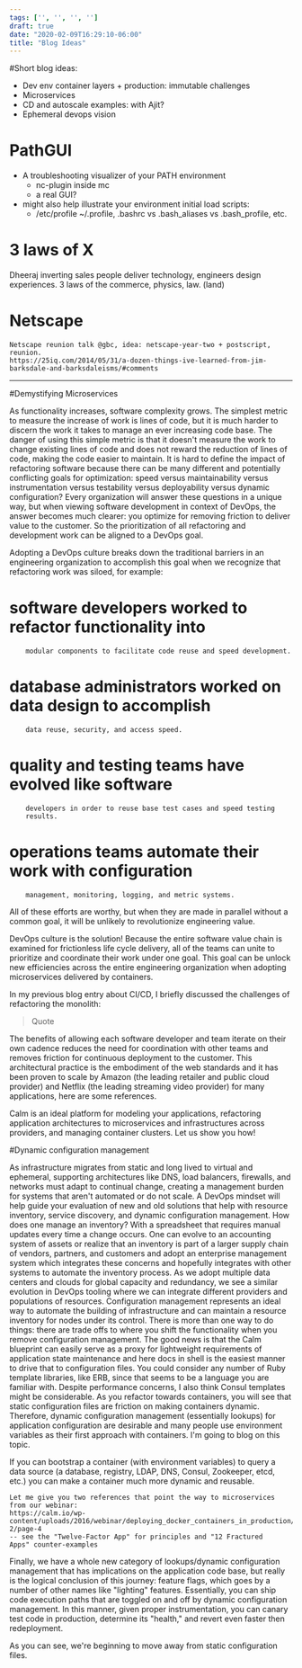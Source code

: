 ```yaml
---
tags: ['', '', '', '']
draft: true
date: "2020-02-09T16:29:10-06:00"
title: "Blog Ideas"
---
```

#Short blog ideas:
- Dev env container layers + production: immutable challenges
- Microservices
- CD and autoscale examples: with Ajit?
- Ephemeral devops vision


# PathGUI
- A troubleshooting visualizer of your PATH environment
  - nc-plugin inside mc
  - a real GUI?
- might also help illustrate your environment initial load scripts:
  - /etc/profile ~/.profile, .bashrc vs .bash_aliases vs .bash_profile, etc.

# 3 laws of X
Dheeraj inverting sales people deliver technology, engineers design experiences.
    3 laws of the commerce, physics, law. (land)

# Netscape
    Netscape reunion talk @gbc, idea: netscape-year-two + postscript, reunion.
    https://25iq.com/2014/05/31/a-dozen-things-ive-learned-from-jim-barksdale-and-barksdaleisms/#comments

---

#Demystifying Microservices

As functionality increases, software complexity grows. The
      simplest metric to measure the increase of work is lines of code,
      but it is much harder to discern the work it takes to manage an
      ever increasing code base. The danger of using this simple metric
      is that it doesn't measure the work to change existing lines of
      code and does not reward the reduction of lines of code, making
      the code easier to maintain. It is hard to define the impact of
      refactoring software because there can be many different and
      potentially conflicting goals for optimization: speed versus
      maintainability versus instrumentation versus testability versus
      deployability versus dynamic configuration? Every organization
      will answer these questions in a unique way, but when viewing
      software development in context of DevOps, the answer becomes much
      clearer: you optimize for removing friction to deliver value to
      the customer. So the prioritization of all refactoring and
      development work can be aligned to a DevOps goal.<br>

Adopting a DevOps culture breaks down the traditional barriers in
      an engineering organization to accomplish this goal when we
      recognize that refactoring work was siloed, for example:

# software developers worked to refactor functionality into
        modular components to facilitate code reuse and speed development.
# database administrators worked on data design to accomplish
        data reuse, security, and access speed.
# quality and testing teams have evolved like software
        developers in order to reuse base test cases and speed testing
        results.
# operations teams automate their work with configuration
        management, monitoring, logging, and metric systems.

All of these efforts are worthy, but when they are made in
      parallel without a common goal, it will be unlikely to revolutionize engineering value.<br>

DevOps culture is the solution! Because the entire software value
      chain is examined for frictionless life cycle delivery, all of the
      teams can unite to prioritize and coordinate their work under one
      goal. This goal can be unlock new efficiencies across the entire
      engineering organization when adopting microservices delivered by
      containers.

In my previous blog entry about CI/CD, I briefly discussed the challenges of refactoring the monolith:</p>

>Quote

The benefits of allowing each software developer and team iterate
      on their own cadence reduces the need for coordination with other
      teams and removes friction for continuous deployment to the
      customer. This architectural practice is the embodiment of the web
      standards and it has been proven to scale by Amazon (the leading
      retailer and public cloud provider) and Netflix (the leading
      streaming video provider) for many applications, here are some
      references.

Calm is an ideal platform for modeling your applications,
      refactoring application architectures to microservices and
      infrastructures across providers, and managing container clusters.
      Let us show you how!

#Dynamic configuration management

As infrastructure migrates from static and long lived to virtual and
    ephemeral, supporting architectures like DNS, load balancers,
    firewalls, and networks must adapt to continual change, creating a
    management burden for systems that aren't automated or do not scale.
    A DevOps mindset will help guide your evaluation of new and old
    solutions that help with resource inventory, service discovery, and
    dynamic configuration management.
How does one manage an inventory? With a spreadsheet that requires
    manual updates every time a change occurs. One can evolve to an
    accounting system of assets or realize that an inventory is part of
    a larger supply chain of vendors, partners, and customers and adopt
    an enterprise management system which integrates these concerns and
    hopefully integrates with other systems to automate the inventory
    process. As we adopt multiple data centers and clouds for global
    capacity and redundancy, we see a similar evolution in DevOps
    tooling where we can integrate different providers and populations
    of resources.
Configuration management represents an ideal way to automate the
    building of infrastructure and can maintain a resource inventory for
    nodes under its control.
There is more than one way to do things: there are trade offs to
    where you shift the functionality when you remove configuration
    management. The good news is that the Calm blueprint can easily
    serve as a proxy for lightweight requirements of application state
    maintenance and here docs in shell is the easiest manner to drive
    that to configuration files.
You could consider any number of Ruby template libraries, like ERB,
    since that seems to be a language you are familiar with. Despite
    performance concerns, I also think Consul templates might be
    considerable.
As you refactor towards containers, you will see that static
    configuration files are friction on making containers dynamic.
    Therefore, dynamic configuration management (essentially lookups)
    for application configuration are desirable and many people use
    environment variables as their first approach with containers. I'm
    going to blog on this topic.

If you can bootstrap a container (with environment variables) to
    query a data source (a database, registry, LDAP, DNS, Consul,
    Zookeeper, etcd, etc.) you can make a container much more dynamic
    and reusable.

    Let me give you two references that point the way to microservices from our webinar:
    https://calm.io/wp-content/uploads/2016/webinar/deploying_docker_containers_in_production/#/section-2/page-4
    -- see the "Twelve-Factor App" for principles and "12 Fractured
    Apps" counter-examples

Finally, we have a whole new category of lookups/dynamic
    configuration management that has implications on the application
    code base, but really is the logical conclusion of this journey:
    feature flags, which goes by a number of other names like "lighting"
    features. Essentially, you can ship code execution paths that are
    toggled on and off by dynamic configuration management. In this
    manner, given proper instrumentation, you can canary test code in
    production, determine its "health," and revert even faster then
    redeployment.

As you can see, we're beginning to move away from static configuration files.
